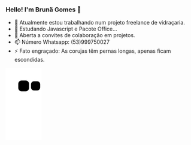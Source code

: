 ### Hello! I'm Brunä Gomes 👋

- 🔭 Atualmente estou trabalhando num projeto freelance de vidraçaria.
- 🌱 Estudando Javascript e Pacote Office...
- 👯 Aberta a convites de colaboração em projetos.
- 📫 Número Whatsapp: (53)999750027
- ⚡ Fato engraçado: As corujas têm pernas longas, apenas ficam escondidas.


![snake gif](https://github.com/brunacquaresm/brunacquaresm/blob/output/github-contribution-grid-snake.svg)
